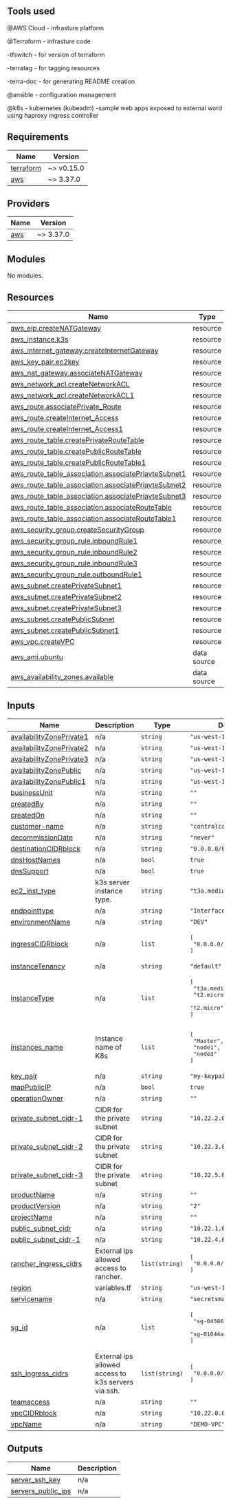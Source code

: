 
Tools used 
--------------------------
@AWS Cloud - infrasture platform

@Terraform - infrasture code

 -tfswitch - for version of terraform
 
 -terratag - for tagging resources
 
 -terra-doc - for generating README creation
 
@ansible - configuration management 

@k8s - kubernetes (kubeadm)
  -sample web apps exposed to external word using haproxy ingress controller


## Requirements

| Name | Version |
|------|---------|
| <a name="requirement_terraform"></a> [terraform](#requirement\_terraform) | ~> v0.15.0 |
| <a name="requirement_aws"></a> [aws](#requirement\_aws) | ~> 3.37.0 |

## Providers

| Name | Version |
|------|---------|
| <a name="provider_aws"></a> [aws](#provider\_aws) | ~> 3.37.0 |

## Modules

No modules.

## Resources

| Name | Type |
|------|------|
| [aws_eip.createNATGateway](https://registry.terraform.io/providers/hashicorp/aws/latest/docs/resources/eip) | resource |
| [aws_instance.k3s](https://registry.terraform.io/providers/hashicorp/aws/latest/docs/resources/instance) | resource |
| [aws_internet_gateway.createInternetGateway](https://registry.terraform.io/providers/hashicorp/aws/latest/docs/resources/internet_gateway) | resource |
| [aws_key_pair.ec2key](https://registry.terraform.io/providers/hashicorp/aws/latest/docs/resources/key_pair) | resource |
| [aws_nat_gateway.associateNATGateway](https://registry.terraform.io/providers/hashicorp/aws/latest/docs/resources/nat_gateway) | resource |
| [aws_network_acl.createNetworkACL](https://registry.terraform.io/providers/hashicorp/aws/latest/docs/resources/network_acl) | resource |
| [aws_network_acl.createNetworkACL1](https://registry.terraform.io/providers/hashicorp/aws/latest/docs/resources/network_acl) | resource |
| [aws_route.associatePrivate_Route](https://registry.terraform.io/providers/hashicorp/aws/latest/docs/resources/route) | resource |
| [aws_route.createInternet_Access](https://registry.terraform.io/providers/hashicorp/aws/latest/docs/resources/route) | resource |
| [aws_route.createInternet_Access1](https://registry.terraform.io/providers/hashicorp/aws/latest/docs/resources/route) | resource |
| [aws_route_table.createPrivateRouteTable](https://registry.terraform.io/providers/hashicorp/aws/latest/docs/resources/route_table) | resource |
| [aws_route_table.createPublicRouteTable](https://registry.terraform.io/providers/hashicorp/aws/latest/docs/resources/route_table) | resource |
| [aws_route_table.createPublicRouteTable1](https://registry.terraform.io/providers/hashicorp/aws/latest/docs/resources/route_table) | resource |
| [aws_route_table_association.associatePriavteSubnet1](https://registry.terraform.io/providers/hashicorp/aws/latest/docs/resources/route_table_association) | resource |
| [aws_route_table_association.associatePriavteSubnet2](https://registry.terraform.io/providers/hashicorp/aws/latest/docs/resources/route_table_association) | resource |
| [aws_route_table_association.associatePriavteSubnet3](https://registry.terraform.io/providers/hashicorp/aws/latest/docs/resources/route_table_association) | resource |
| [aws_route_table_association.associateRouteTable](https://registry.terraform.io/providers/hashicorp/aws/latest/docs/resources/route_table_association) | resource |
| [aws_route_table_association.associateRouteTable1](https://registry.terraform.io/providers/hashicorp/aws/latest/docs/resources/route_table_association) | resource |
| [aws_security_group.createSecurityGroup](https://registry.terraform.io/providers/hashicorp/aws/latest/docs/resources/security_group) | resource |
| [aws_security_group_rule.inboundRule1](https://registry.terraform.io/providers/hashicorp/aws/latest/docs/resources/security_group_rule) | resource |
| [aws_security_group_rule.inboundRule2](https://registry.terraform.io/providers/hashicorp/aws/latest/docs/resources/security_group_rule) | resource |
| [aws_security_group_rule.inboundRule3](https://registry.terraform.io/providers/hashicorp/aws/latest/docs/resources/security_group_rule) | resource |
| [aws_security_group_rule.outboundRule1](https://registry.terraform.io/providers/hashicorp/aws/latest/docs/resources/security_group_rule) | resource |
| [aws_subnet.createPrivateSubnet1](https://registry.terraform.io/providers/hashicorp/aws/latest/docs/resources/subnet) | resource |
| [aws_subnet.createPrivateSubnet2](https://registry.terraform.io/providers/hashicorp/aws/latest/docs/resources/subnet) | resource |
| [aws_subnet.createPrivateSubnet3](https://registry.terraform.io/providers/hashicorp/aws/latest/docs/resources/subnet) | resource |
| [aws_subnet.createPublicSubnet](https://registry.terraform.io/providers/hashicorp/aws/latest/docs/resources/subnet) | resource |
| [aws_subnet.createPublicSubnet1](https://registry.terraform.io/providers/hashicorp/aws/latest/docs/resources/subnet) | resource |
| [aws_vpc.createVPC](https://registry.terraform.io/providers/hashicorp/aws/latest/docs/resources/vpc) | resource |
| [aws_ami.ubuntu](https://registry.terraform.io/providers/hashicorp/aws/latest/docs/data-sources/ami) | data source |
| [aws_availability_zones.available](https://registry.terraform.io/providers/hashicorp/aws/latest/docs/data-sources/availability_zones) | data source |

## Inputs

| Name | Description | Type | Default | Required |
|------|-------------|------|---------|:--------:|
| <a name="input_availabilityZonePrivate1"></a> [availabilityZonePrivate1](#input\_availabilityZonePrivate1) | n/a | `string` | `"us-west-1a"` | no |
| <a name="input_availabilityZonePrivate2"></a> [availabilityZonePrivate2](#input\_availabilityZonePrivate2) | n/a | `string` | `"us-west-1a"` | no |
| <a name="input_availabilityZonePrivate3"></a> [availabilityZonePrivate3](#input\_availabilityZonePrivate3) | n/a | `string` | `"us-west-1b"` | no |
| <a name="input_availabilityZonePublic"></a> [availabilityZonePublic](#input\_availabilityZonePublic) | n/a | `string` | `"us-west-1b"` | no |
| <a name="input_availabilityZonePublic1"></a> [availabilityZonePublic1](#input\_availabilityZonePublic1) | n/a | `string` | `"us-west-1a"` | no |
| <a name="input_businessUnit"></a> [businessUnit](#input\_businessUnit) | n/a | `string` | `""` | no |
| <a name="input_createdBy"></a> [createdBy](#input\_createdBy) | n/a | `string` | `""` | no |
| <a name="input_createdOn"></a> [createdOn](#input\_createdOn) | n/a | `string` | `""` | no |
| <a name="input_customer-name"></a> [customer-name](#input\_customer-name) | n/a | `string` | `"controlcase-k1113"` | no |
| <a name="input_decommissionDate"></a> [decommissionDate](#input\_decommissionDate) | n/a | `string` | `"never"` | no |
| <a name="input_destinationCIDRblock"></a> [destinationCIDRblock](#input\_destinationCIDRblock) | n/a | `string` | `"0.0.0.0/0"` | no |
| <a name="input_dnsHostNames"></a> [dnsHostNames](#input\_dnsHostNames) | n/a | `bool` | `true` | no |
| <a name="input_dnsSupport"></a> [dnsSupport](#input\_dnsSupport) | n/a | `bool` | `true` | no |
| <a name="input_ec2_inst_type"></a> [ec2\_inst\_type](#input\_ec2\_inst\_type) | k3s server instance type. | `string` | `"t3a.medium"` | no |
| <a name="input_endpointtype"></a> [endpointtype](#input\_endpointtype) | n/a | `string` | `"Interface"` | no |
| <a name="input_environmentName"></a> [environmentName](#input\_environmentName) | n/a | `string` | `"DEV"` | no |
| <a name="input_ingressCIDRblock"></a> [ingressCIDRblock](#input\_ingressCIDRblock) | n/a | `list` | <pre>[<br>  "0.0.0.0/0"<br>]</pre> | no |
| <a name="input_instanceTenancy"></a> [instanceTenancy](#input\_instanceTenancy) | n/a | `string` | `"default"` | no |
| <a name="input_instanceType"></a> [instanceType](#input\_instanceType) | n/a | `list` | <pre>[<br>  "t3a.medium",<br>  "t2.micro",<br>  "t2.micro"<br>]</pre> | no |
| <a name="input_instances_name"></a> [instances\_name](#input\_instances\_name) | Instance name of K8s | `list` | <pre>[<br>  "Master",<br>  "node1",<br>  "node3"<br>]</pre> | no |
| <a name="input_key_pair"></a> [key\_pair](#input\_key\_pair) | n/a | `string` | `"my-keypair"` | no |
| <a name="input_mapPublicIP"></a> [mapPublicIP](#input\_mapPublicIP) | n/a | `bool` | `true` | no |
| <a name="input_operationOwner"></a> [operationOwner](#input\_operationOwner) | n/a | `string` | `""` | no |
| <a name="input_private_subnet_cidr-1"></a> [private\_subnet\_cidr-1](#input\_private\_subnet\_cidr-1) | CIDR for the private subnet | `string` | `"10.22.2.0/24"` | no |
| <a name="input_private_subnet_cidr-2"></a> [private\_subnet\_cidr-2](#input\_private\_subnet\_cidr-2) | CIDR for the private subnet | `string` | `"10.22.3.0/24"` | no |
| <a name="input_private_subnet_cidr-3"></a> [private\_subnet\_cidr-3](#input\_private\_subnet\_cidr-3) | CIDR for the private subnet | `string` | `"10.22.5.0/24"` | no |
| <a name="input_productName"></a> [productName](#input\_productName) | n/a | `string` | `""` | no |
| <a name="input_productVersion"></a> [productVersion](#input\_productVersion) | n/a | `string` | `"2"` | no |
| <a name="input_projectName"></a> [projectName](#input\_projectName) | n/a | `string` | `""` | no |
| <a name="input_public_subnet_cidr"></a> [public\_subnet\_cidr](#input\_public\_subnet\_cidr) | n/a | `string` | `"10.22.1.0/24"` | no |
| <a name="input_public_subnet_cidr-1"></a> [public\_subnet\_cidr-1](#input\_public\_subnet\_cidr-1) | n/a | `string` | `"10.22.4.0/24"` | no |
| <a name="input_rancher_ingress_cidrs"></a> [rancher\_ingress\_cidrs](#input\_rancher\_ingress\_cidrs) | External ips allowed access to rancher. | `list(string)` | <pre>[<br>  "0.0.0.0/0"<br>]</pre> | no |
| <a name="input_region"></a> [region](#input\_region) | variables.tf | `string` | `"us-west-1"` | no |
| <a name="input_servicename"></a> [servicename](#input\_servicename) | n/a | `string` | `"secretsmanager"` | no |
| <a name="input_sg_id"></a> [sg\_id](#input\_sg\_id) | n/a | `list` | <pre>[<br>  "sg-04586d8ae35a3e2c2",<br>  "sg-01044a372753883b8"<br>]</pre> | no |
| <a name="input_ssh_ingress_cidrs"></a> [ssh\_ingress\_cidrs](#input\_ssh\_ingress\_cidrs) | External ips allowed access to k3s servers via ssh. | `list(string)` | <pre>[<br>  "0.0.0.0/0"<br>]</pre> | no |
| <a name="input_teamaccess"></a> [teamaccess](#input\_teamaccess) | n/a | `string` | `""` | no |
| <a name="input_vpcCIDRblock"></a> [vpcCIDRblock](#input\_vpcCIDRblock) | n/a | `string` | `"10.22.0.0/16"` | no |
| <a name="input_vpcName"></a> [vpcName](#input\_vpcName) | n/a | `string` | `"DEMO-VPC"` | no |

## Outputs

| Name | Description |
|------|-------------|
| <a name="output_server_ssh_key"></a> [server\_ssh\_key](#output\_server\_ssh\_key) | n/a |
| <a name="output_servers_public_ips"></a> [servers\_public\_ips](#output\_servers\_public\_ips) | n/a |
